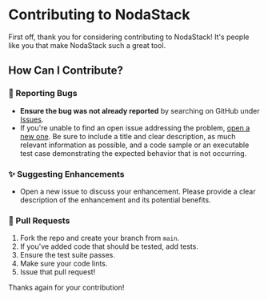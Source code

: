 # Contributing to NodaStack

First off, thank you for considering contributing to NodaStack! It's people like you that make NodaStack such a great tool.

## How Can I Contribute?

### 🐛 Reporting Bugs

- **Ensure the bug was not already reported** by searching on GitHub under [Issues](https://github.com/Laxyny/NodaStack/issues).
- If you're unable to find an open issue addressing the problem, [open a new one](https://github.com/Laxyny/NodaStack/issues/new). Be sure to include a title and clear description, as much relevant information as possible, and a code sample or an executable test case demonstrating the expected behavior that is not occurring.

### ✨ Suggesting Enhancements

- Open a new issue to discuss your enhancement. Please provide a clear description of the enhancement and its potential benefits.

### 🚀 Pull Requests

1. Fork the repo and create your branch from `main`.
2. If you've added code that should be tested, add tests.
3. Ensure the test suite passes.
4. Make sure your code lints.
5. Issue that pull request!

Thanks again for your contribution!

